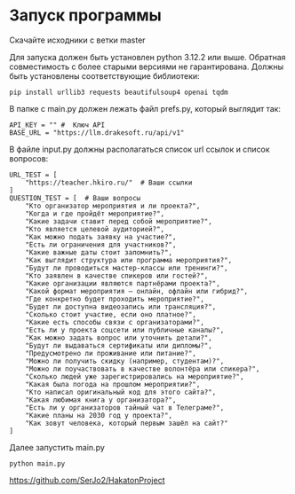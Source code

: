 # Запуск программы
Скачайте исходники с ветки master

Для запуска должен быть установлен python 3.12.2 или выше. Обратная совместимость с более старыми версиями не гарантирована.
Должны быть установлены соответствующие библиотеки:

    pip install urllib3 requests beautifulsoup4 openai tqdm
   В папке с main.py должен лежать файл prefs.py,  который выглядит так:

    API_KEY = "" #  Ключ API
    BASE_URL = "https://llm.drakesoft.ru/api/v1"  
В файле input.py должны располагаться список url ссылок и список вопросов:

    URL_TEST = [  
        "https://teacher.hkiro.ru/"  # Ваши ссылки
    ]  
    QUESTION_TEST = [  # Ваши вопросы
        "Кто организатор мероприятия и ли проекта?",  
        "Когда и где пройдёт мероприятие?",  
        "Какие задачи ставит перед собой мероприятие?",  
        "Кто является целевой аудиторией?",  
        "Как можно подать заявку на участие?",  
        "Есть ли ограничения для участников?",  
        "Какие важные даты стоит запомнить?",  
        "Как выглядит структура или программа мероприятия?",  
        "Будут ли проводиться мастер-классы или тренинги?",  
        "Кто заявлен в качестве спикеров или гостей?",  
        "Какие организации являются партнёрами проекта?",  
        "Какой формат мероприятия — онлайн, офлайн или гибрид?",  
        "Где конкретно будет проходить мероприятие?",  
        "Будет ли доступна видеозапись или трансляция?",  
        "Сколько стоит участие, если оно платное?",  
        "Какие есть способы связи с организаторами?",  
        "Есть ли у проекта соцсети или публичные каналы?",  
        "Как можно задать вопрос или уточнить детали?",  
        "Будут ли выдаваться сертификаты или дипломы?",  
        "Предусмотрено ли проживание или питание?",  
        "Можно ли получить скидку (например, студентам)?",  
        "Можно ли поучаствовать в качестве волонтёра или спикера?",  
        "Сколько людей уже зарегистрировались на мероприятие?",  
        "Какая была погода на прошлом мероприятии?",  
        "Кто написал оригинальный код для этого сайта?",  
        "Какая любимая книга у организатора?",  
        "Есть ли у организаторов тайный чат в Телеграме?",  
        "Какие планы на 2030 год у проекта?",  
        "Как зовут человека, который первым зашёл на сайт?"  
    ]

Далее запустить main.py


    python main.py


https://github.com/SerJo2/HakatonProject

